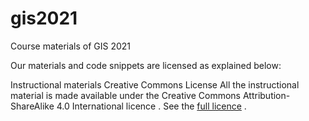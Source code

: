 # gis2021
Course materials of GIS 2021

Our materials and code snippets are licensed as explained below:

Instructional materials
Creative Commons License
All the instructional material is made available under the Creative Commons Attribution-ShareAlike 4.0 International licence . See the  [full licence](https://creativecommons.org/licenses/by-sa/4.0/legalcode "full licence") .
